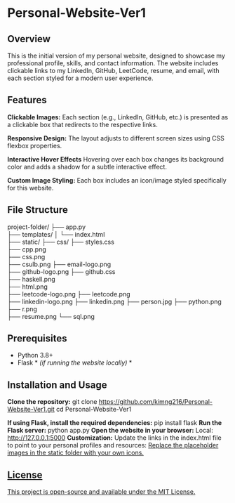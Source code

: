 # Personal-Website-Ver1

## Overview

This is the initial version of my personal website, designed to showcase my professional profile, skills, and contact information. The website includes clickable links to my LinkedIn, GitHub, LeetCode, resume, and email, with each section styled for a modern user experience.

## Features
**Clickable Images:** Each section (e.g., LinkedIn, GitHub, etc.) is presented as a clickable box that redirects to the respective links.

**Responsive Design:** The layout adjusts to different screen sizes using CSS flexbox properties.

**Interactive Hover Effects** Hovering over each box changes its background color and adds a shadow for a subtle interactive effect.

**Custom Image Styling:** Each box includes an icon/image styled specifically for this website.

## File Structure
project-folder/
├── app.py         
├── templates/
│   └── index.html     
├── static/ 
    ├── css/ 
        ├── styles.css  
        ├── cpp.png  
        ├── css.png  
        ├── csulb.png 
        ├── email-logo.png  
        ├── github-logo.png 
        ├── github.css  
        ├── haskell.png  
        ├── html.png  
        ├── leetcode-logo.png 
        ├── leetcode.png    
        ├── linkedin-logo.png 
        ├── linkedin.png 
        ├── person.jpg 
        ├── python.png 
        ├── r.png      
        ├── resume.png 
        └── sql.png   

## Prerequisites
- Python 3.8+
- Flask * *(if running the website locally)* *

## Installation and Usage
**Clone the repository:** 
git clone https://github.com/kimng216/Personal-Website-Ver1.git
cd Personal-Website-Ver1

**If using Flask, install the required dependencies:** 
pip install flask
**Run the Flask server:** 
python app.py
**Open the website in your browser:**
Local: http://127.0.0.1:5000
**Customization:**
Update the links in the index.html file to point to your personal profiles and resources:
<a href="https://www.linkedin.com/in/kimnguyencs/" target="_blank">
Replace the placeholder images in the static folder with your own icons.

## License
This project is open-source and available under the MIT License.
